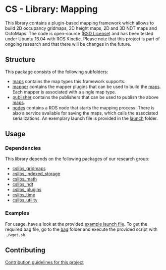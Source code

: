 # CS - Library: Mapping
This library contains a plugin-based mapping framework which allows to build 2D occupancy gridmaps, 2D height maps, 2D and 3D NDT maps and OctoMaps. The code is open-source ([BSD License](LICENSE)) and has been tested under Ubuntu 16.04 with ROS Kinetic. Please note that this project is part of ongoing research and that there will be changes in the future.

## Structure
This package consists of the following subfolders:

* [maps](include/cslibs_mapping/maps) contains the map types this framework supports.
* [mapper](src/mapper/) contains the mapper plugins that can be used to build the [maps](include/cslibs_mapping/maps). Each mapper is associated with a single map type.
* [publisher](src/publisher/) contains the publishers that can be used to publish the above [maps](include/cslibs_mapping/maps).
* [nodes](src/nodes/) contains a ROS node that starts the mapping process. There is also a service available for saving the maps, which calls the associated serializations. An exemplary launch file is provided in the [launch](launch/) folder.

## Usage

### Dependencies
This library depends on the following packages of our research group:

* [cslibs\_gridmaps](https://github.com/cogsys-tuebingen/cslibs_gridmaps)
* [cslibs\_indexed\_storage](https://github.com/cogsys-tuebingen/cslibs_indexed_storage)
* [cslibs\_math](https://github.com/cogsys-tuebingen/cslibs_math)
* [cslibs\_ndt](https://github.com/cogsys-tuebingen/cslibs_ndt)
* [cslibs\_plugins](https://github.com/cogsys-tuebingen/cslibs_plugins)
* [cslibs\_time](https://github.com/cogsys-tuebingen/cslibs_time)
* [cslibs\_utility](https://github.com/cogsys-tuebingen/cslibs_utility)

### Examples
For usage, have a look at the provided [example launch file](launch/example.launch).
To get the required bag file, go to the [bag](bag) folder and execute the provided script with ``./wget.sh``.

## Contributing
[Contribution guidelines for this project](CONTRIBUTING.md)
